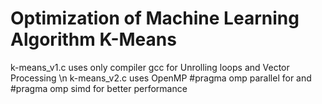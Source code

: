 # Optimization of Machine Learning Algorithm K-Means 
k-means_v1.c uses only compiler gcc for Unrolling loops and Vector Processing \n
k-means_v2.c uses OpenMP #pragma omp parallel for and #pragma omp simd for better performance
